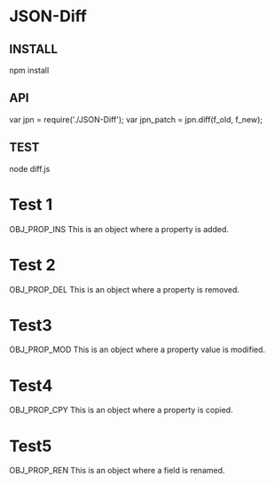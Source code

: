 # JSON-Diff

## INSTALL
npm install

## API
var jpn = require('./JSON-Diff');
var jpn_patch = jpn.diff(f_old, f_new);

## TEST
node diff.js

# Test 1 

OBJ_PROP_INS
This is an object where a property is added.

# Test 2 

OBJ_PROP_DEL
This is an object where a property is removed.

# Test3 

OBJ_PROP_MOD
This is an object where a property value is modified.

# Test4 

OBJ_PROP_CPY
This is an object where a property is copied.

# Test5 

OBJ_PROP_REN
This is an object where a field is renamed.